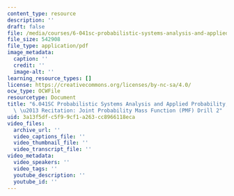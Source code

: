 ```yaml
---
content_type: resource
description: ''
draft: false
file: /media/courses/6-041sc-probabilistic-systems-analysis-and-applied-probability-fall-2013/3a13f5dfc5f99cf1a263cc8966118eca_MIT6_041SCF13_Joint_PMF_Drill2_300k.pdf
file_size: 542908
file_type: application/pdf
image_metadata:
  caption: ''
  credit: ''
  image-alt: ''
learning_resource_types: []
license: https://creativecommons.org/licenses/by-nc-sa/4.0/
ocw_type: OCWFile
resourcetype: Document
title: "6.041SC Probabilistic Systems Analysis and Applied Probability, Fall 2013Transcript\
  \ \u2013 Recitation: Joint Probability Mass Function (PMF) Drill 2"
uid: 3a13f5df-c5f9-9cf1-a263-cc8966118eca
video_files:
  archive_url: ''
  video_captions_file: ''
  video_thumbnail_file: ''
  video_transcript_file: ''
video_metadata:
  video_speakers: ''
  video_tags: ''
  youtube_description: ''
  youtube_id: ''
---
```


